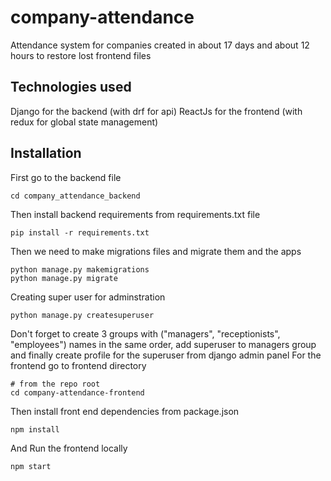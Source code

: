 # company-attendance
Attendance system for companies created in about 17 days
and about 12 hours to restore lost frontend files

## Technologies used
Django for the backend (with drf for api)
ReactJs for the frontend (with redux for global state management)

## Installation
First go to the backend file
```commandline
cd company_attendance_backend
```
Then install backend requirements from requirements.txt file
```commandline
pip install -r requirements.txt
```
Then we need to make migrations files and migrate them and the apps
```commandline
python manage.py makemigrations
python manage.py migrate
```
Creating super user for adminstration
```commandline
python manage.py createsuperuser
```
Don't forget to create 3 groups with ("managers", "receptionists", "employees") names in the same order, add superuser to managers group and finally create profile for the superuser from django admin panel
For the frontend go to frontend directory
```commandline
# from the repo root
cd company-attendance-frontend
```
Then install front end dependencies from package.json
```commandline
npm install
```
And Run the frontend locally
```commanline
npm start
```